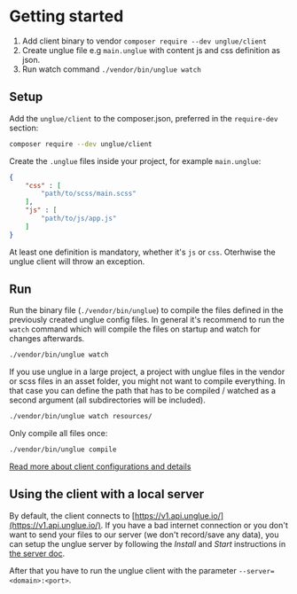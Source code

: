# Getting started

1. Add client binary to vendor `composer require --dev unglue/client`
2. Create unglue file e.g `main.unglue` with content js and css definition as json.
3. Run watch command `./vendor/bin/unglue watch`

## Setup

Add the `unglue/client` to the composer.json, preferred in the `require-dev` section:

```sh
composer require --dev unglue/client
```

Create the `.unglue` files inside your project, for example `main.unglue`:

```json
{
    "css" : [
        "path/to/scss/main.scss"
    ],
    "js" : [
        "path/to/js/app.js"
    ]
}
```

At least one definition is mandatory, whether it's `js` or `css`. Oterhwise the unglue client will throw an exception.

## Run 

Run the binary file (`./vendor/bin/unglue`) to compile the files defined in the previously created unglue config files. In general it's recommend to run the `watch` command which will compile the files on startup and watch for changes afterwards.

```sh
./vendor/bin/unglue watch
```

If you use unglue in a large project, a project with unglue files in the vendor or scss files in an asset folder, you might not want to compile everything. In that case you can define the path that has to be compiled / watched as a second argument (all subdirectories will be included).

```sh
./vendor/bin/unglue watch resources/
```

Only compile all files once:

```sh
./vendor/bin/unglue compile
```

[Read more about client configurations and details](client.md)

## Using the client with a local server

By default, the client connects to [https://v1.api.unglue.io/](https://v1.api.unglue.io/). If you have a bad internet connection or you don't want to send your files to our server (we don't record/save any data), you can setup the unglue server by following the *Install* and *Start* instructions in [the server doc](server.md).

After that you have to run the unglue client with the parameter `--server=<domain>:<port>`.